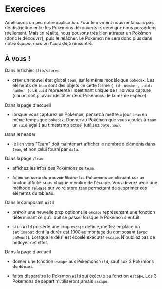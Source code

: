 # Exercices

Améliorons un peu notre application. Pour le moment nous ne faisons pas de distinction entre les Pokémons découverts et ceux que nous possédons réellement. Mais en réalité, nous pouvons très bien attraper un Pokémon (donc le découvrir), puis le relâcher. Le Pokémon ne sera donc plus dans notre équipe, mais on l'aura déjà rencontré.

## À vous !

<section class='task'>

Dans le fichier `$lib/stores`

- créer un nouvel état global `team`, sur le même modèle que `pokedex`. Les éléments de `team` sont des objets de cette forme `{ id: number, uuid: number }`. Le `uuid` représente l'identifiant unique de l'individu capturé (car on doit pouvoir identifier deux Pokémons de la même espèce).

Dans la page d'accueil

- lorsque vous capturez un Pokémon, pensez à mettre à jour `team` en même temps que `pokedex`. Donner au Pokémon que vous ajoutez à `team` un `uuid` égal à au timestamp actuel (utilisez `Date.now`).

Dans le header

- le lien vers "Team" doit maintenant afficher le nombre d'éléments dans `team`, et non celui fourni par `data`.

Dans la page `/team`

- affichez les infos des Pokémons de `team`.

- faites en sorte de pouvoir libérer les Pokémons en cliquant sur un bouton affiché sous chaque membre de l'équipe. Vous devrez avoir une méthode `release` sur votre store `team` permettant de supprimer des éléments du tableau.

Dans le composant `Wild`

- prévoir une nouvelle prop optionnelle `escape` représentant une fonction déterminant ce qu'il doit se passer lorsque le Pokémon s'enfuit.

- si un `Wild` possède une prop `escape` définie, mettez en place un `setTimeout` dont la durée est 1000 au montage du composant (avec `onMount`). Lorsque le délai est écoulé exécuter `escape`. N'oubliez pas de nettoyer cet effet.

Dans la page d'accueil

- donner une fonction `escape` aux Pokémons `Wild`, sauf aux 3 Pokémons de départ.

- faites disparaître le Pokémon `Wild` qui exécute sa fonction `escape`. Les 3 Pokémons de départ n'utiliseront jamais `escape`.

</section>
